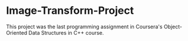 # Image-Transform-Project
This project was the last programming assignment in Coursera's Object-Oriented Data Structures in C++ course.
